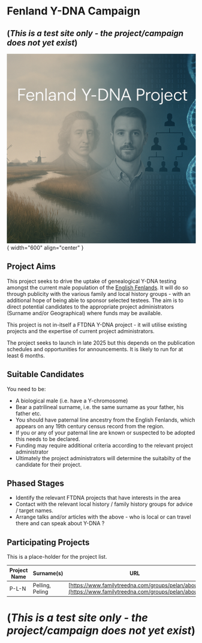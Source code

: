 # Fenland Y-DNA Campaign
## (*This is a test site only - the project/campaign does not yet exist*)

![Logo](img/fenland-banner-1.png){ width="600" align="center" }

## Project Aims

This project seeks to drive the uptake of genealogical Y-DNA testing amongst the current male population of the [English Fenlands](https://en.wikipedia.org/wiki/The_Fens). It will do so through publicity with the various family and local history groups - with an additional hope of being able to sponsor selected testees. The aim is to direct potential candidates to the appropriate project administrators (Surname and/or Geographical) where funds may be available.

This project is not in-itself a FTDNA Y-DNA project - it will utilise existing projects and the expertise of current project administrators.

The project seeks to launch in late 2025 but this depends on the publication schedules and opportunities for announcements.
It is likely to run for at least 6 months.

## Suitable Candidates

You need to be:

 * A biological male (i.e. have a Y-chromosome) 
 * Bear a patrilineal surname, i.e. the same surname as your father, his father etc.
 * You should have paternal line ancestry from the English Fenlands, which appears on any 19th century census record from the region.
 * If you or any of your paternal line are known or suspected to be adopted this needs to be declared.
 * Funding may require additional criteria according to the relevant project administrator
 * Ultimately the project administrators will determine the suitabilty of the candidate for their project.

## Phased Stages

 * Identify the relevant FTDNA projects that have interests in the area
 * Contact with the relevant local history / family history groups for advice / target names.
 * Arrange talks and/or articles with the above - who is local or can travel there and can speak about Y-DNA ?

## Participating Projects

This is a place-holder for the project list. 


| Project Name |  Surname(s) | URL | Sponsorship Available ? |
| ------------ |  -----------| --- | ---------------------   |
| P-L-N        |  Pelling, Peling  | [https://www.familytreedna.com/groups/pelan/about](https://www.familytreedna.com/groups/pelan/about)    |  Yes |    



# (*This is a test site only - the project/campaign does not yet exist*)

